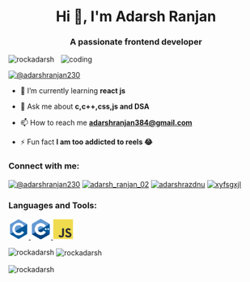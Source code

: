<h1 align="center">Hi 👋, I'm Adarsh Ranjan</h1>
<h3 align="center">A passionate frontend developer</h3>
<img align="right" width="400px" alt="coding" src="https://user-images.githubusercontent.com/55389276/140866485-8fb1c876-9a8f-4d6a-98dc-08c4981eaf70.gif">
<p align="left"> <img src="https://komarev.com/ghpvc/?username=rockadarsh&label=Profile%20views&color=0e75b6&style=flat" alt="rockadarsh" /> </p>

<p align="left"> <a href="https://twitter.com/@adarshranjan230" target="blank"><img src="https://img.shields.io/twitter/follow/@adarshranjan230?logo=twitter&style=for-the-badge" alt="@adarshranjan230" /></a> </p>

- 🌱 I’m currently learning **react js**

- 💬 Ask me about **c,c++,css,js and DSA**

- 📫 How to reach me **adarshranjan384@gmail.com**

- ⚡ Fun fact **I am too addicted to reels 😂**

<h3 align="left">Connect with me:</h3>
<p align="left">
<a href="https://twitter.com/@adarshranjan230" target="blank"><img align="center" src="https://raw.githubusercontent.com/rahuldkjain/github-profile-readme-generator/master/src/images/icons/Social/twitter.svg" alt="@adarshranjan230" height="30" width="40" /></a>
<a href="https://instagram.com/adarsh_ranjan_02" target="blank"><img align="center" src="https://raw.githubusercontent.com/rahuldkjain/github-profile-readme-generator/master/src/images/icons/Social/instagram.svg" alt="adarsh_ranjan_02" height="30" width="40" /></a>
<a href="https://auth.geeksforgeeks.org/user/adarshrazdnu" target="blank"><img align="center" src="https://raw.githubusercontent.com/rahuldkjain/github-profile-readme-generator/master/src/images/icons/Social/geeks-for-geeks.svg" alt="adarshrazdnu" height="30" width="40" /></a>
<a href="https://codolio.com/profile/xyfsgxjI" target="blank"><img align="center" src="https://raw.githubusercontent.com/rahuldkjain/github-profile-readme-generator/master/src/images/icons/Social/instagram.svg" alt="xyfsgxjI" height="30" width="40" /></a>
</p>

<h3 align="left">Languages and Tools:</h3>
<p align="left"> <a href="https://www.cprogramming.com/" target="_blank" rel="noreferrer"> <img src="https://raw.githubusercontent.com/devicons/devicon/master/icons/c/c-original.svg" alt="c" width="40" height="40"/> </a> <a href="https://www.w3schools.com/cpp/" target="_blank" rel="noreferrer"> <img src="https://raw.githubusercontent.com/devicons/devicon/master/icons/cplusplus/cplusplus-original.svg" alt="cplusplus" width="40" height="40"/> </a> <a href="https://developer.mozilla.org/en-US/docs/Web/JavaScript" target="_blank" rel="noreferrer"> <img src="https://raw.githubusercontent.com/devicons/devicon/master/icons/javascript/javascript-original.svg" alt="javascript" width="40" height="40"/> </a> </p>

<p><img align="left" src="https://github-readme-stats.vercel.app/api/top-langs?username=rockadarsh&show_icons=true&locale=en&layout=compact" alt="rockadarsh" /></p>

<p>&nbsp;<img align="center" src="https://github-readme-stats.vercel.app/api?username=rockadarsh&show_icons=true&locale=en" alt="rockadarsh" /></p>

<p><img align="center" src="https://github-readme-streak-stats.herokuapp.com/?user=rockadarsh&" alt="rockadarsh" /></p>
